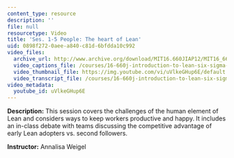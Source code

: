 ```yaml
---
content_type: resource
description: ''
file: null
resourcetype: Video
title: 'Ses. 1-5 People: The heart of Lean'
uid: 0898f272-0aee-a840-c81d-6bfdda10c992
video_files:
  archive_url: http://www.archive.org/download/MIT16.660JIAP12/MIT16_660JIAP12_ses1-5_300k.mp4
  video_captions_file: /courses/16-660j-introduction-to-lean-six-sigma-methods-january-iap-2012/c24e4c94ef9252688604619422267f1c_uVlkeGHup6E.vtt
  video_thumbnail_file: https://img.youtube.com/vi/uVlkeGHup6E/default.jpg
  video_transcript_file: /courses/16-660j-introduction-to-lean-six-sigma-methods-january-iap-2012/4ce9a38b9d96b41358724e75913e9a45_uVlkeGHup6E.pdf
video_metadata:
  youtube_id: uVlkeGHup6E
---
```


**Description:** This session covers the challenges of the human element of Lean and considers ways to keep workers productive and happy. It includes an in-class debate with teams discussing the competitive advantage of early Lean adopters vs. second followers.

**Instructor:** Annalisa Weigel